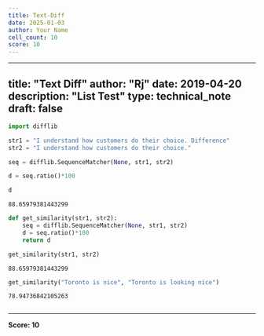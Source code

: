 ```yaml
---
title: Text-Diff
date: 2025-01-03
author: Your Name
cell_count: 10
score: 10
---
```


---
title: "Text Diff"
author: "Rj"
date: 2019-04-20
description: "List Test"
type: technical_note
draft: false
---

```python
import difflib
```


```python
str1 = "I understand how customers do their choice. Difference"
str2 = "I understand how customers do their choice."
```


```python
seq = difflib.SequenceMatcher(None, str1, str2)
```


```python
d = seq.ratio()*100
```


```python
d
```




    88.65979381443299




```python
def get_similarity(str1, str2):
    seq = difflib.SequenceMatcher(None, str1, str2)
    d = seq.ratio()*100
    return d
```


```python
get_similarity(str1, str2)
```




    88.65979381443299




```python
get_similarity("Toronto is nice", "Toronto is looking nice")
```




    78.94736842105263




```python

```


---
**Score: 10**